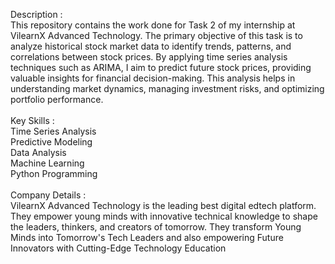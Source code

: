 Description : <br>
This repository contains the work done for Task 2 of my internship at VilearnX Advanced Technology. The primary objective of this task is to analyze historical stock market data to identify trends, patterns, and correlations between stock prices. By applying time series analysis techniques such as ARIMA, I aim to predict future stock prices, providing valuable insights for financial decision-making. This analysis helps in understanding market dynamics, managing investment risks, and optimizing portfolio performance.
<br> <br> Key Skills : <br>
Time Series Analysis <br>
Predictive Modeling <br>
Data Analysis <br>
Machine Learning <br>
Python Programming <br> <br>
Company Details : <br>
VilearnX Advanced Technology is the leading best digital edtech platform. They empower young minds with innovative technical knowledge to shape the leaders, thinkers, and creators of tomorrow. They transform Young Minds into Tomorrow's Tech Leaders and also empowering Future Innovators with Cutting-Edge Technology Education
